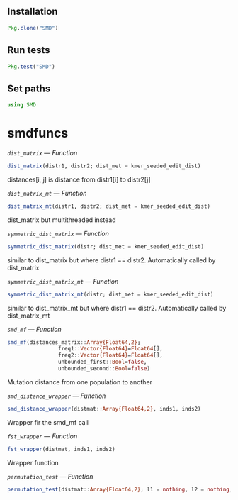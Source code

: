 ## Installation
```julia
Pkg.clone("SMD")

```

## Run tests
```julia
Pkg.test("SMD")

```

## Set paths
```julia
using SMD
```

<a id='smdfuncs-1'></a>
# smdfuncs
*`dist_matrix`* &mdash; *Function*
```julia
dist_matrix(distr1, distr2; dist_met = kmer_seeded_edit_dist)
```
distances[i, j] is distance from distr1[i] to distr2[j]

*`dist_matrix_mt`* &mdash; *Function*
```julia
dist_matrix_mt(distr1, distr2; dist_met = kmer_seeded_edit_dist)
```
dist_matrix but multithreaded instead


*`symmetric_dist_matrix`* &mdash; *Function*
```julia
symmetric_dist_matrix(distr; dist_met = kmer_seeded_edit_dist)
```
similar to dist_matrix but where distr1 == distr2. Automatically called by dist_matrix

*`symmetric_dist_matrix_mt`* &mdash; *Function*
```julia
symmetric_dist_matrix_mt(distr; dist_met = kmer_seeded_edit_dist)
```
similar to dist_matrix_mt but where distr1 == distr2. Automatically called by dist_matrix_mt


*`smd_mf`* &mdash; *Function*
```julia
smd_mf(distances_matrix::Array{Float64,2};
                freq1::Vector{Float64}=Float64[],
                freq2::Vector{Float64}=Float64[],
                unbounded_first::Bool=false,
                unbounded_second::Bool=false)
```
Mutation distance from one population to another


*`smd_distance_wrapper`* &mdash; *Function*
```julia
smd_distance_wrapper(distmat::Array{Float64,2}, inds1, inds2)
```
Wrapper fir the smd_mf call

*`fst_wrapper`* &mdash; *Function*
```julia
fst_wrapper(distmat, inds1, inds2)
```
Wrapper function

*`permutation_test`* &mdash; *Function*
```julia
permutation_test(distmat::Array{Float64,2}; l1 = nothing, l2 = nothing, tests=10000, dist_func = smd_distance_wrapper, randvariation=true)
```
